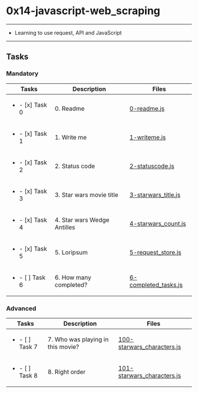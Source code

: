 # 0x14-javascript-web_scraping

---

* Learning to use request, API and JavaScript

---

## Tasks

### Mandatory

| Tasks | Description | Files |
| ----- | ----- | ----- |
| <ul><li> - [x] Task 0 </li></ul> | 0. Readme | [0-readme.js](0-readme.js) |
| <ul><li> - [x] Task 1 </li></ul> | 1. Write me | [1-writeme.js](1-writeme.js) |
| <ul><li> - [x] Task 2 </li></ul> | 2. Status code | [2-statuscode.js](2-statuscode.js) |
| <ul><li> - [x] Task 3 </li></ul> | 3. Star wars movie title | [3-starwars_title.js](3-starwars_title.js) |
| <ul><li> - [x] Task 4 </li></ul> | 4. Star wars Wedge Antilles | [4-starwars_count.js](4-starwars_count.js) |
| <ul><li> - [x] Task 5 </li></ul> | 5. Loripsum | [5-request_store.js](5-request_store.js) |
| <ul><li> - [ ] Task 6 </li></ul> | 6. How many completed? | [6-completed_tasks.js](6-completed_tasks.js) |

### Advanced

| Tasks | Description | Files |
| ----- | ----- | ----- |
| <ul><li> - [ ] Task 7 </li></ul> | 7. Who was playing in this movie? | [100-starwars_characters.js](100-starwars_characters.js) |
| <ul><li> - [ ] Task 8 </li></ul> | 8. Right order | [101-starwars_characters.js](101-starwars_characters.js) |
